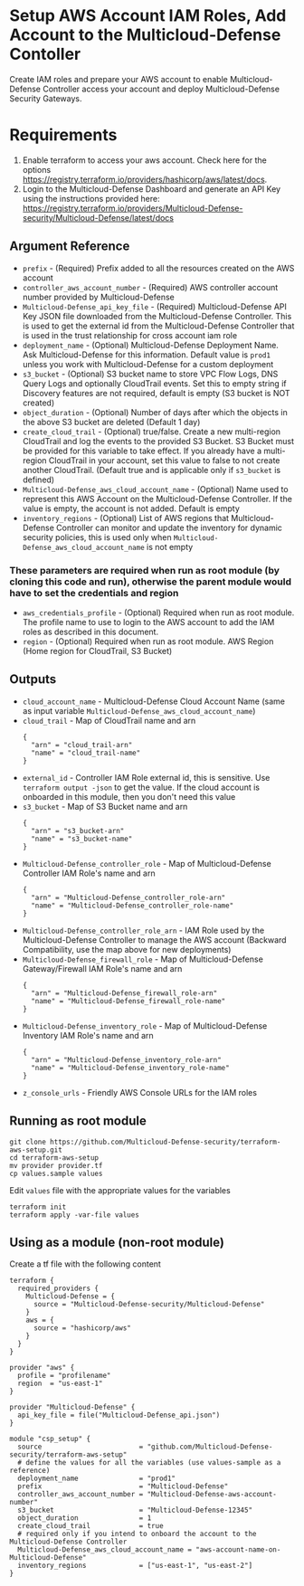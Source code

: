 # Setup AWS Account IAM Roles, Add Account to the Multicloud-Defense Contoller
Create IAM roles and prepare your AWS account to enable Multicloud-Defense Controller access your account and deploy Multicloud-Defense Security Gateways.

# Requirements
1. Enable terraform to access your aws account. Check here for the options https://registry.terraform.io/providers/hashicorp/aws/latest/docs.
1. Login to the Multicloud-Defense Dashboard and generate an API Key using the instructions provided here: https://registry.terraform.io/providers/Multicloud-Defense-security/Multicloud-Defense/latest/docs

## Argument Reference

* `prefix` - (Required) Prefix added to all the resources created on the AWS account
* `controller_aws_account_number` - (Required) AWS controller account number provided by Multicloud-Defense
* `Multicloud-Defense_api_key_file` - (Required) Multicloud-Defense API Key JSON file downloaded from the Multicloud-Defense Controller. This is used to get the external id from the Multicloud-Defense Controller that is used in the trust relationship for cross account iam role
* `deployment_name` - (Optional) Multicloud-Defense Deployment Name. Ask Multicloud-Defense for this information. Default value is `prod1` unless you work with Multicloud-Defense for a custom deployment
* `s3_bucket` - (Optional) S3 bucket name to store VPC Flow Logs, DNS Query Logs and optionally CloudTrail events. Set this to empty string if Discovery features are not required, default is empty (S3 bucket is NOT created) 
* `object_duration` - (Optional) Number of days after which the objects in the above S3 bucket are deleted (Default 1 day)
* `create_cloud_trail` - (Optional) true/false. Create a new multi-region CloudTrail and log the events to the provided S3 Bucket. S3 Bucket must be provided for this variable to take effect. If you already have a multi-region CloudTrail in your account, set this value to false to not create another CloudTrail. (Default true and is applicable only if `s3_bucket` is defined)
* `Multicloud-Defense_aws_cloud_account_name` - (Optional) Name used to represent this AWS Account on the Multicloud-Defense Controller. If the value is empty, the account is not added. Default is empty
* `inventory_regions` - (Optional) List of AWS regions that Multicloud-Defense Controller can monitor and update the inventory for dynamic security policies, this is used only when `Multicloud-Defense_aws_cloud_account_name` is not empty

### These parameters are required when run as root module (by cloning this code and run), otherwise the parent module would have to set the credentials and region
* `aws_credentials_profile` - (Optional) Required when run as root module. The profile name to use to login to the AWS account to add the IAM roles as described in this document.
* `region` - (Optional) Required when run as root module. AWS Region (Home region for CloudTrail, S3 Bucket)

## Outputs

* `cloud_account_name` - Multicloud-Defense Cloud Account Name (same as input variable `Multicloud-Defense_aws_cloud_account_name`)
* `cloud_trail` - Map of CloudTrail name and arn
    ```
    {
      "arn" = "cloud_trail-arn"
      "name" = "cloud_trail-name"
    }
    ```
* `external_id` - Controller IAM Role external id, this is sensitive. Use `terraform output -json` to get the value. If the cloud account is onboarded in this module, then you don't need this value
* `s3_bucket` - Map of S3 Bucket name and arn
    ```
    {
      "arn" = "s3_bucket-arn"
      "name" = "s3_bucket-name"
    }
    ```
* `Multicloud-Defense_controller_role` - Map of Multicloud-Defense Controller IAM Role's name and arn
    ```
    {
      "arn" = "Multicloud-Defense_controller_role-arn"
      "name" = "Multicloud-Defense_controller_role-name"
    }
    ```
* `Multicloud-Defense_controller_role_arn` - IAM Role used by the Multicloud-Defense Controller to manage the AWS account (Backward Compatibility, use the map above for new deployments)
* `Multicloud-Defense_firewall_role` - Map of Multicloud-Defense Gateway/Firewall IAM Role's name and arn
    ```
    {
      "arn" = "Multicloud-Defense_firewall_role-arn"
      "name" = "Multicloud-Defense_firewall_role-name"
    }
    ```
* `Multicloud-Defense_inventory_role` - Map of Multicloud-Defense Inventory IAM Role's name and arn
    ```
    {
      "arn" = "Multicloud-Defense_inventory_role-arn"
      "name" = "Multicloud-Defense_inventory_role-name"
    }
    ```
* `z_console_urls` - Friendly AWS Console URLs for the IAM roles 

## Running as root module
```
git clone https://github.com/Multicloud-Defense-security/terraform-aws-setup.git
cd terraform-aws-setup
mv provider provider.tf
cp values.sample values
```

Edit `values` file with the appropriate values for the variables

```
terraform init
terraform apply -var-file values
```

## Using as a module (non-root module)

Create a tf file with the following content

```hcl
terraform {
  required_providers {
    Multicloud-Defense = {
      source = "Multicloud-Defense-security/Multicloud-Defense"
    }
    aws = {
      source = "hashicorp/aws"
    }
  }
}

provider "aws" {
  profile = "profilename"
  region  = "us-east-1"
}

provider "Multicloud-Defense" {
  api_key_file = file("Multicloud-Defense_api.json")
}

module "csp_setup" {
  source                        = "github.com/Multicloud-Defense-security/terraform-aws-setup"
  # define the values for all the variables (use values-sample as a reference)
  deployment_name               = "prod1"
  prefix                        = "Multicloud-Defense"
  controller_aws_account_number = "Multicloud-Defense-aws-account-number"
  s3_bucket                     = "Multicloud-Defense-12345"
  object_duration               = 1
  create_cloud_trail            = true
  # required only if you intend to onboard the account to the Multicloud-Defense Controller
  Multicloud-Defense_aws_cloud_account_name = "aws-account-name-on-Multicloud-Defense"
  inventory_regions             = ["us-east-1", "us-east-2"]
}
```
